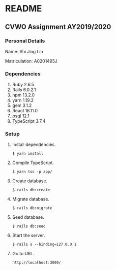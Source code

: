 # README

## CVWO Assignment AY2019/2020

### Personal Details

Name: Shi Jing Lin

Matriculation: A0201495J

### Dependencies
1. Ruby 2.6.5
1. Rails 6.0.2.1
1. npm 13.2.0
1. yarn 1.19.2
1. gem 3.1.2
1. React 16.11.0
1. psql 12.1
1. TypeScript 3.7.4

### Setup
1. Install dependencies.
    ```
    $ yarn install
    ```
   
1. Compile TypeScript.
    ```
    $ yarn tsc -p app/
    ``` 
   
1. Create database.
    ```
    $ rails db:create
    ```

1. Migrate database.
    ```
    $ rails db:migrate
    ```

1. Seed database.
    ```
    $ rails db:seed
    ```

1. Start the server.
    ```
    $ rails s --binding=127.0.0.1
    ```

1. Go to URL.
    ```
    http://localhost:3000/
    ```
